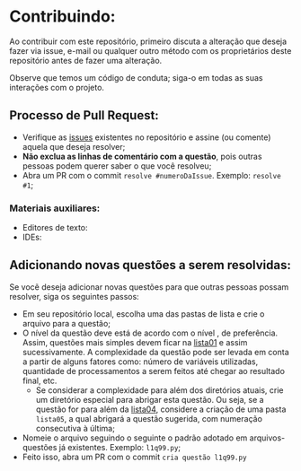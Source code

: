 # Contribuindo:

Ao contribuir com este repositório, primeiro discuta a alteração que deseja fazer via issue, e-mail ou qualquer outro método com os proprietários deste repositório antes de fazer uma alteração.

Observe que temos um código de conduta; siga-o em todas as suas interações com o projeto.

## Processo de Pull Request:

- Verifique as [issues](https://github.com/matheusvictor/Pydawan/issues) existentes no repositório e assine (ou comente) aquela que deseja resolver;
- **Não exclua as linhas de comentário com a questão**, pois outras pessoas podem querer saber o que você resolveu;
- Abra um PR com o commit `resolve #numeroDaIssue`. Exemplo: `resolve #1`;

### Materiais auxiliares:

- Editores de texto:
- IDEs:


## Adicionando novas questões a serem resolvidas:

Se vocẽ deseja adicionar novas questões para que outras pessoas possam resolver, siga os seguintes passos:

- Em seu repositório local, escolha uma das pastas de lista e crie o arquivo para a questão;
- O nível da questão deve está de acordo com o nível , de preferência. Assim, questões mais simples devem ficar na [lista01](https://github.com/matheusvictor/Pydawan/tree/master/lista01) e assim sucessivamente. A complexidade da questão pode ser levada em conta a partir de alguns fatores como: número de variáveis utilizadas, quantidade de processamentos a serem feitos até chegar ao resultado final, etc.
    - Se considerar a complexidade para além dos diretórios atuais, crie um diretório especial para abrigar esta questão. Ou seja, se a questão for para além da [lista04](), considere a criação de uma pasta `lista05`, a qual abrigará a questão sugerida, com numeração consecutiva à última;
- Nomeie o arquivo seguindo o seguinte o padrão adotado em arquivos-questões já existentes. Exemplo: `l1q99.py`;
- Feito isso, abra um PR com o commit `cria questão l1q99.py` 
